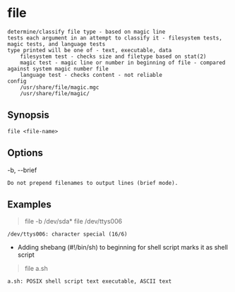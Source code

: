 # file

    determine/classify file type - based on magic line
    tests each argument in an attempt to classify it - filesystem tests, magic tests, and language tests
    type printed will be one of - text, executable, data
        filesystem test - checks size and filetype based on stat(2)
        magic test - magic line or number in beginning of file - compared against system magic number file
        language test - checks content - not reliable
    config 
        /usr/share/file/magic.mgc
        /usr/share/file/magic/

## Synopsis

`file <file-name>`

## Options

-b, --brief

    Do not prepend filenames to output lines (brief mode).

## Examples

> file -b /dev/sda*
> file /dev/ttys006

    /dev/ttys006: character special (16/6)

* Adding shebang (#!/bin/sh) to beginning for shell script marks it as shell script

> file a.sh

    a.sh: POSIX shell script text executable, ASCII text